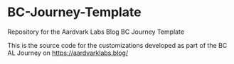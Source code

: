 # BC-Journey-Template
Repository for the Aardvark Labs Blog BC Journey Template

This is the source code for the customizations developed as part of the BC AL Journey on https://aardvarklabs.blog/
